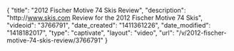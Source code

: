 {
    "title": "2012 Fischer Motive 74 Skis Review",
    "description": "http:\/\/www.skis.com Review for the 2012 Fischer Motive 74 Skis",
    "videoid": "3766791",
    "date_created": "1411361226",
    "date_modified": "1418182017",
    "type": "captivate",
    "layout": "video",
    "url": "\/v\/2012-fischer-motive-74-skis-review\/3766791"
}